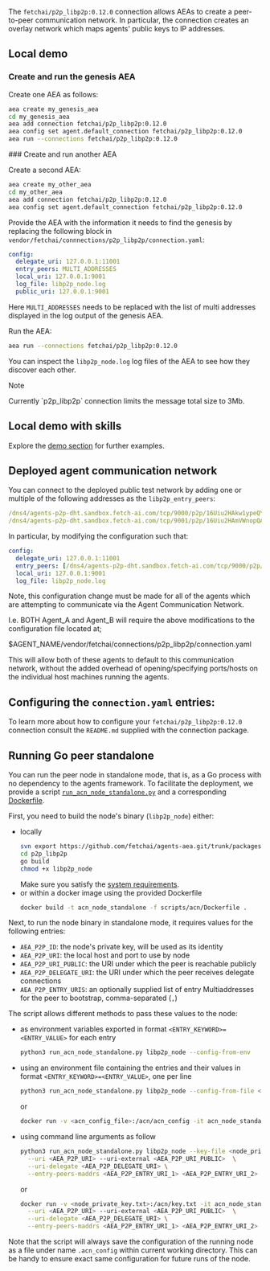 The `fetchai/p2p_libp2p:0.12.0` connection allows AEAs to create a peer-to-peer communication network. In particular, the connection creates an overlay network which maps agents' public keys to IP addresses.

## Local demo

### Create and run the genesis AEA

Create one AEA as follows:

``` bash
aea create my_genesis_aea
cd my_genesis_aea
aea add connection fetchai/p2p_libp2p:0.12.0
aea config set agent.default_connection fetchai/p2p_libp2p:0.12.0
aea run --connections fetchai/p2p_libp2p:0.12.0
```

### Create and run another AEA

Create a second AEA:

``` bash
aea create my_other_aea
cd my_other_aea
aea add connection fetchai/p2p_libp2p:0.12.0
aea config set agent.default_connection fetchai/p2p_libp2p:0.12.0
```

Provide the AEA with the information it needs to find the genesis by replacing the following block in `vendor/fetchai/connnections/p2p_libp2p/connection.yaml`:

``` yaml
config:
  delegate_uri: 127.0.0.1:11001
  entry_peers: MULTI_ADDRESSES
  local_uri: 127.0.0.1:9001
  log_file: libp2p_node.log
  public_uri: 127.0.0.1:9001
```
Here `MULTI_ADDRESSES` needs to be replaced with the list of multi addresses displayed in the log output of the genesis AEA.

Run the AEA:

``` bash
aea run --connections fetchai/p2p_libp2p:0.12.0
```

You can inspect the `libp2p_node.log` log files of the AEA to see how they discover each other.

<div class="admonition note">
  <p class="admonition-title">Note</p>
  <p>Currently `p2p_libp2p` connection limits the message total size to 3Mb.
</p>
</div>


## Local demo with skills

Explore the <a href="../weather-skills">demo section</a> for further examples.

## Deployed agent communication network

You can connect to the deployed public test network by adding one or multiple of the following addresses as the `libp2p_entry_peers`:

```yaml
/dns4/agents-p2p-dht.sandbox.fetch-ai.com/tcp/9000/p2p/16Uiu2HAkw1ypeQYQbRFV5hKUxGRHocwU5ohmVmCnyJNg36tnPFdx
/dns4/agents-p2p-dht.sandbox.fetch-ai.com/tcp/9001/p2p/16Uiu2HAmVWnopQAqq4pniYLw44VRvYxBUoRHqjz1Hh2SoCyjbyRW
```

In particular, by modifying the configuration such that:
``` yaml
config:
  delegate_uri: 127.0.0.1:11001
  entry_peers: [/dns4/agents-p2p-dht.sandbox.fetch-ai.com/tcp/9000/p2p/16Uiu2HAkw1ypeQYQbRFV5hKUxGRHocwU5ohmVmCnyJNg36tnPFdx,/dns4/agents-p2p-dht.sandbox.fetch-ai.com/tcp/9001/p2p/16Uiu2HAmVWnopQAqq4pniYLw44VRvYxBUoRHqjz1Hh2SoCyjbyRW]
  local_uri: 127.0.0.1:9001
  log_file: libp2p_node.log
```
Note, this configuration change must be made for all of the agents which are attempting to communicate via the Agent Communication Network.

I.e. BOTH Agent_A and Agent_B will require the above modifications to the configuration file located at;

$AGENT_NAME/vendor/fetchai/connections/p2p_libp2p/connection.yaml

This will allow both of these agents to default to this communication network, without the added overhead of opening/specifying ports/hosts on the individual host machines running the agents.

## Configuring the `connection.yaml` entries:


To learn more about how to configure your `fetchai/p2p_libp2p:0.12.0` connection consult the `README.md` supplied with the connection package.

## Running Go peer standalone

You can run the peer node in standalone mode, that is, as a Go process with no dependency to the agents framework. 
To facilitate the deployment, we provide a script
 <a href="https://github.com/fetchai/agents-aea/blob/master/scripts/acn/run_acn_node_standalone.py" target="_blank">`run_acn_node_standalone.py`</a>
 and a corresponding 
 <a href="https://github.com/fetchai/agents-aea/blob/master/scripts/acn/Dockerfile" target="_blank">Dockerfile</a>.

First, you need to build the node's binary (`libp2p_node`) either:

- locally
  ``` bash
  svn export https://github.com/fetchai/agents-aea.git/trunk/packages/fetchai/connections/p2p_libp2p
  cd p2p_libp2p
  go build
  chmod +x libp2p_node
  ```
  Make sure you satisfy the <a href="../quickstart">system requirements</a>.
- or within a docker image using the provided Dockerfile
  ``` bash
  docker build -t acn_node_standalone -f scripts/acn/Dockerfile .
  ```

Next, to run the node binary in standalone mode, it requires values for the following entries:

- `AEA_P2P_ID`: the node's private key, will be used as its identity
- `AEA_P2P_URI`: the local host and port to use by node
- `AEA_P2P_URI_PUBLIC`: the URI under which the peer is reachable publicly
- `AEA_P2P_DELEGATE_URI`: the URI under which the peer receives delegate connections
- `AEA_P2P_ENTRY_URIS`: an optionally supplied list of entry Multiaddresses for the peer to bootstrap, comma-separated (`,`)

The script allows different methods to pass these values to the node:

- as environment variables exported in format `<ENTRY_KEYWORD>=<ENTRY_VALUE>` for each entry
  ``` bash
  python3 run_acn_node_standalone.py libp2p_node --config-from-env
  ```
- using an environment file containing the entries and their values in format `<ENTRY_KEYWORD>=<ENTRY_VALUE>`, one per line
  ``` bash
  python3 run_acn_node_standalone.py libp2p_node --config-from-file <env-file-path>
  ```
  or
  ``` bash
  docker run -v <acn_config_file>:/acn/acn_config -it acn_node_standalone --config-from-file /acn/acn_config
  ```
- using command line arguments as follow
  ``` bash
  python3 run_acn_node_standalone.py libp2p_node --key-file <node_private_key.txt> \
    --uri <AEA_P2P_URI> --uri-external <AEA_P2P_URI_PUBLIC>  \
    --uri-delegate <AEA_P2P_DELEGATE_URI> \
    --entry-peers-maddrs <AEA_P2P_ENTRY_URI_1> <AEA_P2P_ENTRY_URI_2> ...
  ```
  or 
  ``` bash
  docker run -v <node_private_key.txt>:/acn/key.txt -it acn_node_standalone --key-file /acn/key.txt \
    --uri <AEA_P2P_URI> --uri-external <AEA_P2P_URI_PUBLIC>  \
    --uri-delegate <AEA_P2P_DELEGATE_URI> \
    --entry-peers-maddrs <AEA_P2P_ENTRY_URI_1> <AEA_P2P_ENTRY_URI_2> ...
  ```

Note that the script will always save the configuration of the running node as a file under name `.acn_config` within current working directory. This can be handy to ensure exact same configuration for future runs of the node.
